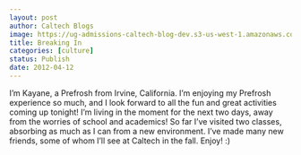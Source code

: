 ```yaml
---
layout: post
author: Caltech Blogs
image: https://ug-admissions-caltech-blog-dev.s3-us-west-1.amazonaws.com/old_pictures/caltech_as_it_happens/6a0105349b8251970b016304106429970d.jpg
title: Breaking In
categories: [culture]
status: Publish
date: 2012-04-12
---
```


I’m Kayane, a Prefrosh from Irvine, California. I’m enjoying my Prefrosh experience so much, and I look forward to all the fun and great activities coming up tonight! I’m living in the moment for the next two days, away from the worries of school and academics! So far I’ve visited two classes, absorbing as much as I can from a new environment. I’ve made many new friends, some of whom I’ll see at Caltech in the fall. Enjoy! :)

